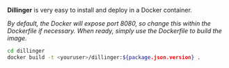 **Dillinger** is very easy to install and deploy in a Docker container.

*By default, the Docker will expose port 8080, so change this within the
Dockerfile if necessary. When ready, simply use the Dockerfile to
build the image.*

```sh
cd dillinger
docker build -t <youruser>/dillinger:${package.json.version} .
```